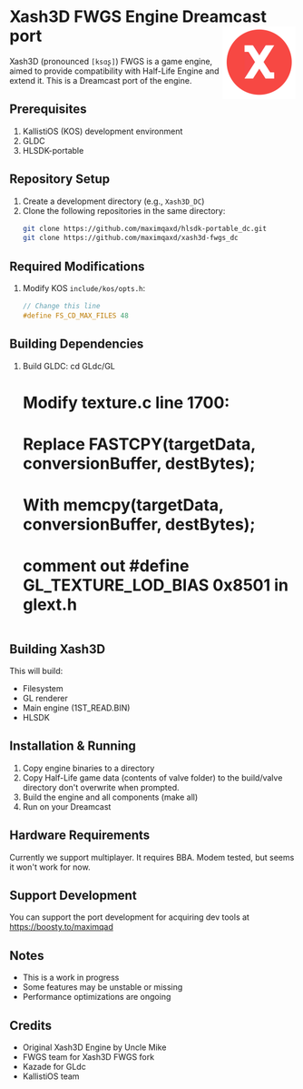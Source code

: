 # Xash3D FWGS Engine Dreamcast port <img align="right" width="128" height="128" src="https://github.com/FWGS/xash3d-fwgs/raw/master/game_launch/icon-xash-material.png" alt="Xash3D FWGS icon" />

Xash3D (pronounced `[ksɑʂ]`) FWGS is a game engine, aimed to provide compatibility with Half-Life Engine and extend it. This is a Dreamcast port of the engine.

## Prerequisites

1. KallistiOS (KOS) development environment
2. GLDC
3. HLSDK-portable 

## Repository Setup

1. Create a development directory (e.g., `Xash3D_DC`)
2. Clone the following repositories in the same directory:
   ```bash
   git clone https://github.com/maximqaxd/hlsdk-portable_dc.git
   git clone https://github.com/maximqaxd/xash3d-fwgs_dc
   ```

## Required Modifications

1. Modify KOS `include/kos/opts.h`:
   ```c
   // Change this line
   #define FS_CD_MAX_FILES 48
   ```

## Building Dependencies

1. Build GLDC:
   cd GLdc/GL
   # Modify texture.c line 1700:
   # Replace FASTCPY(targetData, conversionBuffer, destBytes);
   # With memcpy(targetData, conversionBuffer, destBytes);
   # comment out #define GL_TEXTURE_LOD_BIAS               0x8501 in glext.h
   ```

## Building Xash3D

This will build:
- Filesystem
- GL renderer
- Main engine (1ST_READ.BIN)
- HLSDK

## Installation & Running

1. Copy engine binaries to a directory
2. Copy Half-Life game data (contents of valve folder) to the build/valve directory don't overwrite when prompted.
3. Build the engine and all components (make all)
4. Run on your Dreamcast

## Hardware Requirements

Currently we support multiplayer. It requires BBA. Modem tested, but seems it won't work for now.

## Support Development

You can support the port development for acquiring dev tools at https://boosty.to/maximqad

## Notes

- This is a work in progress
- Some features may be unstable or missing
- Performance optimizations are ongoing

## Credits

- Original Xash3D Engine by Uncle Mike
- FWGS team for Xash3D FWGS fork
- Kazade for GLdc
- KallistiOS team
